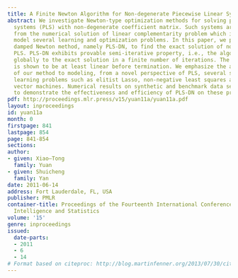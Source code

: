 ```yaml
---
title: A Finite Newton Algorithm for Non-degenerate Piecewise Linear Systems
abstract: We investigate Newton-type optimization methods for solving piecewise linear
  systems (PLS) with non-degenerate coefficient matrix. Such systems arise, for example,
  from the numerical solution of linear complementarity problem which is useful to
  model several learning and optimization problems. In this paper, we propose an effective
  damped Newton method, namely PLS-DN, to find the exact solution of non-degenerate
  PLS. PLS-DN exhibits provable semi-iterative property, i.e., the algorithm converges
  globally to the exact solution in a finite number of iterations. The rate of convergence
  is shown to be at least linear before termination. We emphasize the applications
  of our method to modeling, from a novel perspective of PLS, several statistical
  learning problems such as elitist Lasso, non-negative least squares and support
  vector machines. Numerical results on synthetic and benchmark data sets are presented
  to demonstrate the effectiveness and efficiency of PLS-DN on these problems. [pdf]
pdf: http://proceedings.mlr.press/v15/yuan11a/yuan11a.pdf
layout: inproceedings
id: yuan11a
month: 0
firstpage: 841
lastpage: 854
page: 841-854
sections: 
author:
- given: Xiao–Tong
  family: Yuan
- given: Shuicheng
  family: Yan
date: 2011-06-14
address: Fort Lauderdale, FL, USA
publisher: PMLR
container-title: Proceedings of the Fourteenth International Conference on Artificial
  Intelligence and Statistics
volume: '15'
genre: inproceedings
issued:
  date-parts:
  - 2011
  - 6
  - 14
# Format based on citeproc: http://blog.martinfenner.org/2013/07/30/citeproc-yaml-for-bibliographies/
---
```

